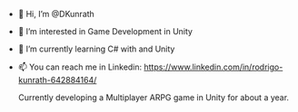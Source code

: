 - 👋 Hi, I’m @DKunrath
- 👀 I’m interested in Game Development in Unity
- 🌱 I’m currently learning C# with and Unity
- 📫 You can reach me in Linkedin: https://www.linkedin.com/in/rodrigo-kunrath-642884164/

  Currently developing a Multiplayer ARPG game in Unity for about a year.

<!---
DKunrath/DKunrath is a ✨ special ✨ repository because its `README.md` (this file) appears on your GitHub profile.
You can click the Preview link to take a look at your changes.
--->
